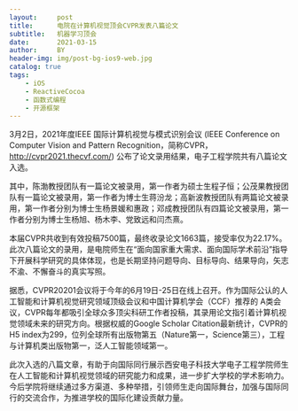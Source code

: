 ```yaml
---
layout:     post
title:      电院在计算机视觉顶会CVPR发表八篇论文
subtitle:   机器学习顶会
date:       2021-03-15
author:     BY
header-img: img/post-bg-ios9-web.jpg
catalog: true
tags:
    - iOS
    - ReactiveCocoa
    - 函数式编程
    - 开源框架
---
```


3月2日，2021年度IEEE 国际计算机视觉与模式识别会议 (IEEE Conference on Computer Vision and Pattern Recognition，简称CVPR，http://cvpr2021.thecvf.com/) 公布了论文录用结果，电子工程学院共有八篇论文入选。

其中，陈渤教授团队有一篇论文被录用，第一作者为硕士生程子恒；公茂果教授团队有一篇论文被录用，第一作者为博士生蒋汾龙；高新波教授团队有两篇论文被录用，第一作者分别为博士生杨景媛和惠政；邓成教授团队有四篇论文被录用，第一作者分别为博士生杨旭、杨木李、党致远和闫杰熹。

本届CVPR共收到有效投稿7500篇，最终收录论文1663篇，接受率仅为22.17%。此次八篇论文的录用，是电院师生在“面向国家重大需求、面向国际学术前沿”指导下开展科学研究的具体体现，也是长期坚持问题导向、目标导向、结果导向，矢志不渝、不懈奋斗的真实写照。

据悉，CVPR20201会议将于今年的6月19日-25日在线上召开。作为国际公认的人工智能和计算机视觉研究领域顶级会议和中国计算机学会（CCF）推荐的 A类会议，CVPR每年都吸引全球众多顶尖科研工作者投稿，其录用论文指引着计算机视觉领域未来的研究方向。根据权威的Google Scholar Citation最新统计，CVPR的H5 index为299，位列全球所有出版物第五（Nature第一，Science第三），工程与计算机类出版物第一，泛人工智能领域第一。

此次入选的八篇文章，有助于向国际同行展示西安电子科技大学电子工程学院师生在人工智能和计算机视觉领域的研究能力和成果，进一步扩大学校的学术影响力。今后学院将继续通过多方渠道、多种举措，引领师生走向国际舞台，加强与国际同行的交流合作，为推进学校的国际化建设贡献力量。
